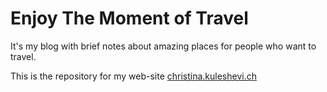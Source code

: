 # Enjoy The Moment of Travel 

It's my blog with brief notes about amazing places for people who want to travel.

This is the repository for my web-site [christina.kuleshevi.ch](http://christina.kuleshevi.ch/)
